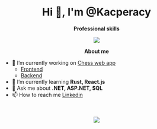 <h1 align="center">Hi 👋, I'm @Kacperacy</h1>

<p align="center"> 
 <strong>
  Professional skills
  </strong>
</p>

<p align="center">
  <a href="https://skillicons.dev">
    <img src="https://skillicons.dev/icons?i=cs,dotnet,vue,ts,js,azure,git" />
  </a>
</p>

<p align="center"> 
 <strong>
  About me
  </strong>
</p>

- 🔭 I’m currently working on [Chess web app](https://kacperacy.github.io/Chess/)
    - [Frontend](https://github.com/Kacperacy/Chess)
    - [Backend](https://github.com/Kacperacy/ChessAPI)
- 🌱 I’m currently learning **Rust, React.js**
- 💬 Ask me about **.NET, ASP.NET, SQL**
- 📫 How to reach me [Linkedin](https://www.linkedin.com/in/kacper-maciolek/)

</br>

<p align="center">
 <a href="#" alt="Moien Tajik's github stats">
  <img src="https://github-readme-stats.vercel.app/api?username=Kacperacy&theme=tokyonight&show_icons=true" />
 </a>
</p>

